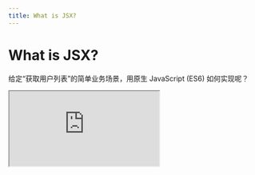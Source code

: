 ```yaml
---
title: What is JSX?
---
```


# What is JSX?

给定“获取用户列表”的简单业务场景，用原生 JavaScript (ES6) 如何实现呢？

<!-- 对比：不用 JSX 怎么处理，用 JSX 怎么写 -->
<iframe src="https://stackblitz.com/edit/jsx-native-js?ctl=1&embed=1&file=index.html&hideNavigation=1&theme=dark" class="w-full h-[calc(100%-55px)]" />

<!--
React 的特点之一就是 JSX，那什么是 JSX 呢，它对我们开发人员有什么帮助呢？

OK，我们先来做下对比。

首先，我们给定一个场景，获取金庸小说下英雄的列表，展示名字和所学的武功，如右图所示。

大家可以先试着在脑海里想象一下这个场景在不用 Vue 或者 React 的情况下应该怎么实现？

首先需要在 index.html 中创建一个 ul，并且赋予 id 为 user-list

然后引用我们的脚本文件 script.js

（点击跳转到 script.js 文件，然后折叠所有函数）

先来看下整体结构，三个函数，一个函数执行，我们按照执行逻辑大致的看下，

首先第 44 行的 setTimeout(fetchHeros, 2000); 是整个业务逻辑的起点，在 2s 之后执行 fetchHeros 方法；

fetchHeros 是获取英雄列表主要函数（展开它），它主要做了这么几件事：
- 获取在 index.html 中这个列表的父容器 $container，因为我们要在它的里面渲染列表项；
- 我通过延迟 2s 以及获取本地的 json 文件来模拟接口请求，在此之间，我通过 $container.innerHTML 设置了一个 loading 过渡；
- 在获取到接口数据后，我首先要清空 $container；
- 接下来就是需要将数据渲染出来，那么在这里我是这么做的：
  -  首先创建一个片段 $fragment，这个 createDocumentFragment 创建的 fragment 并不真实存在，也就是说无法将它渲染到 HTML 文档流；
  - 然后我遍历数据，创建列表项，并依次将列表项插入到 $fragment 内部；
  - 最后我将整个 $fragement append 到 $container 完成列表的渲染；

大家可以看到，这仅仅是一个非常简单的列表请求并渲染的逻辑，用原生而且大部分是使用了 ES6 的特性写出来很繁琐，而且真正的需求或者设计也不可能会像右边这么简单；

那么在用 React 实现这个需求之前，我先给大家介绍一下 React 中核心点之一的 JSX。
-->

---
hideInToc: true
---

# JSX in React

JSX 的全称是 "Javascript and XML"，它允许我们可以在 JS 中编写 XML (HTML) 标签语言。

### 一个 🌰 (例子)

<div class="h-2" />


```tsx {all|1-7|9-18|2,6,10,17|3,5,11-12,16|13,15|4,14}
function AlertButton({ message, children }) {
  return (
    <button className="btn__alert" style={{ width: '20px' }} onClick={() => alert(message)}>
      {children}
    </button>
  );
}

export default function Toolbar() {
  return (
    <div>
      <img src="/public/images/react.png" />
      <AlertButton message="我是糖炒 🌰">
        我是糖炒 🌰
      </AlertButton>
    </div>
  );
}
```

<!--
那么我们首先来了解下什么是 JSX 和它的大致规则和使用方法

JSX 的全称是 "Javascript and XML"，它允许我们可以在 JS 中编写 XML (HTML) 标签语言，说的直白一些，JSX 就是允许我们在 JS 脚本里直接写 HTML。

这是一段 React 组件的代码，这里面共有两个函数，其实也可以叫它们为组件，React 的组件可以是函数；

（click）一个是 AlertButton，(click)另一个是 Toolbar 组件，Toolbar 是 AlertButton 组件的父组件。

（click) 如果一个函数想要返回多行 JSX，那么需要使用 () 将它们包裹起来，实际上这算是一种约定；

（click) 那么大家可以看到，button / div 和 img 是原生标签，它们都是可以直接在函数中使用并且说明结构。并且保留了大部分的原生标签的属性，提供了各种事件等等；

（click) AlertButton 是组件标签，和原生标签类似，而且组件用到的属性也是可以直接传递的。

（click) 这两部分表示的是类似于 Vue 的默认插槽，将 “我是糖炒 🌰” 传递给 AlertButton 组件作为它的子组件。
-->

---
hideInToc: true
---

# React JSX vs Vue Template

<span class="text-gray-400">下表为 React JSX 和 Vue Template 的异同。</span>


| 对比                                                             | React                                                                        | Vue                                               |
| ---------------------------------------------------------------- | ---------------------------------------------------------------------------- | ------------------------------------------------- |
| 组件调用                                                         | 大驼峰                                                                       | 大驼峰、小驼峰、短横线均可                        |
| 原生标签                                                         | **必须**闭合（包括自闭合）                                                   | 无区别                                            |
| 作用域                                                           | 全局、函数和块级作用域                                                       | 绑定到 Vue 组件实例、全局 Context 和 Slot context |
| 变量、表达式                                                     | 用 `{}` 表示                                                                 | 用 `{{}}` 表示                                    |
| 属性                                                             | 小驼峰，_class 改为 className_                                               | 小驼峰、短横线命名均可                            |
| 动态属性                                                         | 参数后加 `{}`                                                                | 参数前加 `:`                                      |
| 事件                                                             | 事件后加 `{}`，值为函数                                                      | 事件前加 `v-on` 或 `@`                            |
| <span :class="{'text-highlight-2 ': highlight }">动态渲染</span> | <span :class="{'text-highlight-2 ': highlight }">一切皆为 JavaScript </span> | `v-for` / `v-if` / `v-show` ...                   |

<span class="absolute left-[20px] bottom-[42px]" :class="{'text-highlight-2 ': highlight}" @click="trigger"><uim-rocket /></span> 


<!--
我在这里大致整理了下 React JSX 和 Vue Template 的异同点，可能对大家理解 JSX 有帮助。

（针对表格进行说明，先说维度，后具体到每列）
-->

<script lang="ts" setup>
  import { ref } from 'vue'
  const highlight = ref(false)

  const trigger = () => (highlight.value = !highlight.value )
</script>


---
hideInToc: true
---

# Heros with JSX

接下来我们看看如何用 JSX 来实现获取“英雄列表”的功能。

<iframe src="https://stackblitz.com/edit/lesson-one-jsx?ctl=1&embed=1&file=index.tsx&hideNavigation=1&theme=dark" class="w-full h-[calc(100%-55px)]" />

<!-- 

有了以上对于 JSX 的初步了解，我们看看用 React 是如何来实现的。

我们所有的注意力只需要集中在 App.tsx 即可。首先，React 约定了所有使用了 JSX 的文件，都要以 jsx 或者 tsx 作为文件后缀。假如我现在把 App.tsx 改为 App.ts（直接修改 App.tsx => App.ts），大家可以看到，修改之后会直接报错，而且编辑器插件也会报错。

和刚才一样，我们先把所有的方法折叠起来，一行一行的为大家解释。

-->